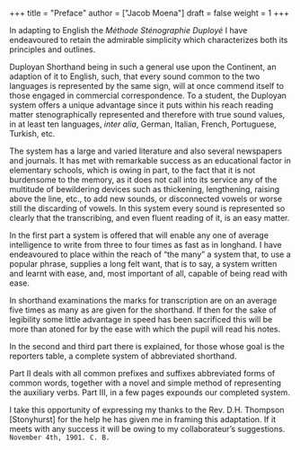 +++
title = "Preface"
author = ["Jacob Moena"]
draft = false
weight = 1
+++

In adapting to English the _Méthode Sténographie Duployé_ I have endeavoured to retain the admirable simplicity which characterizes both its principles and outlines.

Duployan Shorthand being in such a general use upon the Continent, an adaption of it to English, such, that every sound common to the two languages is represented by the same sign, will at once commend itself to those engaged in commercial correspondence. To a student, the Duployan system offers a unique advantage since it puts within his reach reading matter stenographically represented and therefore with true sound values, in at least ten languages, _inter alia_, German, Italian, French, Portuguese, Turkish, etc.

The system has a large and varied literature and also several newspapers and journals. It has met with remarkable success as an educational factor in elementary schools, which is owing in part, to the fact that it is not burdensome to the memory, as it does not call into its service any of the multitude of bewildering devices such as thickening, lengthening, raising above the line, etc., to add new sounds, or disconnected vowels or worse still the discarding of vowels. In this system every sound is represented so clearly that the transcribing, and even fluent reading of it, is an easy matter.

In the first part a system is offered that will enable any one of average intelligence to write from three to four times as fast as in longhand. I have endeavoured to place within the reach of “the many” a system that, to use a popular phrase, supplies a long felt want, that is to say, a system written and learnt with ease, and, most important of all, capable of being read with ease.

In shorthand examinations the marks for transcription are on an average five times as many as are given for the shorthand. If then for the sake of legibility some little advantage in speed has been sacrificed this will be more than atoned for by the ease with which the pupil will read his notes.

In the second and third part there is explained, for those whose goal is the reporters table, a complete system of abbreviated shorthand.

Part II deals with all common prefixes and suffixes abbreviated forms of common words, together with a novel and simple method of representing the auxiliary verbs. Part III, in a few pages expounds our completed system.

I take this opportunity of expressing my thanks to the Rev. D.H. Thompson [Stonyhurst] for the help he has given me in framing this adaptation. If it meets with any success it will be owing to my collaborateur’s suggestions. `November 4th, 1901. C. B.`
